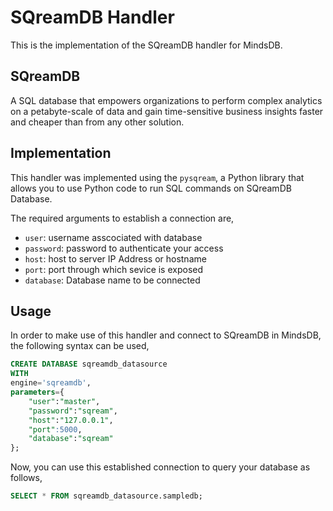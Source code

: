 # SQreamDB Handler

This is the implementation of the  SQreamDB handler for MindsDB.

##  SQreamDB
A SQL database that empowers organizations to perform complex analytics on a petabyte-scale of data and gain time-sensitive business insights faster and cheaper than from any other solution. 

## Implementation
This handler was implemented using the `pysqream`, a Python library that allows you to use Python code to run SQL commands on SQreamDB Database.

The required arguments to establish a connection are,
* `user`: username asscociated with database
* `password`: password to authenticate your access
* `host`: host to server IP Address or hostname
* `port`: port through which sevice is exposed
* `database`: Database name to be connected


## Usage
In order to make use of this handler and connect to SQreamDB in MindsDB, the following syntax can be used,
~~~~sql
CREATE DATABASE sqreamdb_datasource
WITH
engine='sqreamdb',
parameters={
    "user":"master",
    "password":"sqream",
    "host":"127.0.0.1",
    "port":5000,
    "database":"sqream"
};
~~~~

Now, you can use this established connection to query your database as follows,
~~~~sql
SELECT * FROM sqreamdb_datasource.sampledb;
~~~~

